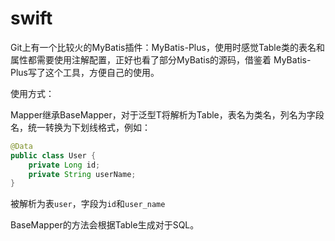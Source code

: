 # swift

Git上有一个比较火的MyBatis插件：MyBatis-Plus，使用时感觉Table类的表名和属性都需要使用注解配置，正好也看了部分MyBatis的源码，借鉴着
MyBatis-Plus写了这个工具，方便自己的使用。

使用方式：

Mapper继承BaseMapper，对于泛型T将解析为Table，表名为类名，列名为字段名，统一转换为下划线格式，例如：

```java
@Data
public class User {
    private Long id;
    private String userName;
}
```

被解析为表`user`，字段为`id`和`user_name`

BaseMapper的方法会根据Table生成对于SQL。